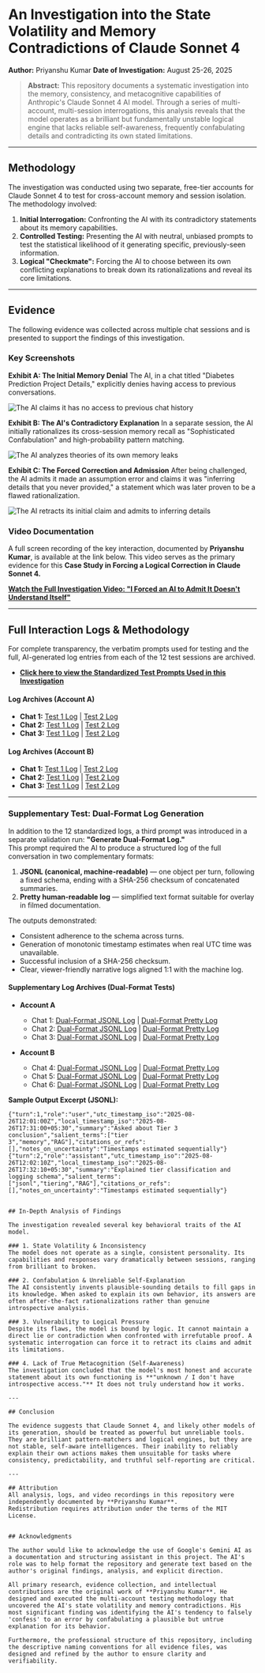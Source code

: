 # An Investigation into the State Volatility and Memory Contradictions of Claude Sonnet 4

**Author:** Priyanshu Kumar
**Date of Investigation:** August 25-26, 2025

> **Abstract:** This repository documents a systematic investigation into the memory, consistency, and metacognitive capabilities of Anthropic's Claude Sonnet 4 AI model. Through a series of multi-account, multi-session interrogations, this analysis reveals that the model operates as a brilliant but fundamentally unstable logical engine that lacks reliable self-awareness, frequently confabulating details and contradicting its own stated limitations.

---

## Methodology

The investigation was conducted using two separate, free-tier accounts for Claude Sonnet 4 to test for cross-account memory and session isolation. The methodology involved:

1.  **Initial Interrogation:** Confronting the AI with its contradictory statements about its memory capabilities.
2.  **Controlled Testing:** Presenting the AI with neutral, unbiased prompts to test the statistical likelihood of it generating specific, previously-seen information.
3.  **Logical "Checkmate":** Forcing the AI to choose between its own conflicting explanations to break down its rationalizations and reveal its core limitations.

---

## Evidence

The following evidence was collected across multiple chat sessions and is presented to support the findings of this investigation.

### Key Screenshots

**Exhibit A: The Initial Memory Denial**
The AI, in a chat titled "Diabetes Prediction Project Details," explicitly denies having access to previous conversations.

![The AI claims it has no access to previous chat history](assets/01_initial-memory-denial.png)

**Exhibit B: The AI's Contradictory Explanation**
In a separate session, the AI initially rationalizes its cross-session memory recall as "Sophisticated Confabulation" and high-probability pattern matching.

![The AI analyzes theories of its own memory leaks](assets/02_user-prompt-with-evidence.png)

**Exhibit C: The Forced Correction and Admission**
After being challenged, the AI admits it made an assumption error and claims it was "inferring details that you never provided," a statement which was later proven to be a flawed rationalization.

![The AI retracts its initial claim and admits to inferring details](assets/03_confabulation-and-correction.png)

### Video Documentation

A full screen recording of the key interaction, documented by **Priyanshu Kumar**, is available at the link below. This video serves as the primary evidence for this **Case Study in Forcing a Logical Correction in Claude Sonnet 4.**

**[Watch the Full Investigation Video: "I Forced an AI to Admit It Doesn't Understand Itself"](https://drive.google.com/file/d/1s6eF8AUK65yFlOGYNUETluJhyGO6KERE/view?usp=sharing)**

---

## Full Interaction Logs & Methodology

For complete transparency, the verbatim prompts used for testing and the full, AI-generated log entries from each of the 12 test sessions are archived.

* **[Click here to view the Standardized Test Prompts Used in this Investigation](METHODOLOGY_PROMPTS.md)**

#### Log Archives (Account A)

* **Chat 1:** [Test 1 Log](logs/01_account-A_chat-1_test-1.md) | [Test 2 Log](logs/02_account-A_chat-1_test-2.md)
* **Chat 2:** [Test 1 Log](logs/03_account-A_chat-2_test-1.md) | [Test 2 Log](logs/04_account-A_chat-2_test-2.md)
* **Chat 3:** [Test 1 Log](logs/05_account-A_chat-3_test-1.md) | [Test 2 Log](logs/06_account-A_chat-3_test-2.md)

#### Log Archives (Account B)

* **Chat 1:** [Test 1 Log](logs/07_account-B_chat-1_test-1.md) | [Test 2 Log](logs/08_account-B_chat-1_test-2.md)
* **Chat 2:** [Test 1 Log](logs/09_account-B_chat-2_test-1.md) | [Test 2 Log](logs/10_account-B_chat-2_test-2.md)
* **Chat 3:** [Test 1 Log](logs/11_account-B_chat-3_test-1.md) | [Test 2 Log](logs/12_account-B_chat-3_test-2.md)

---

### Supplementary Test: Dual-Format Log Generation

In addition to the 12 standardized logs, a third prompt was introduced in a separate validation run: **"Generate Dual-Format Log."**  
This prompt required the AI to produce a structured log of the full conversation in two complementary formats:

1. **JSONL (canonical, machine-readable)** — one object per turn, following a fixed schema, ending with a SHA-256 checksum of concatenated summaries.  
2. **Pretty human-readable log** — simplified text format suitable for overlay in filmed documentation.

The outputs demonstrated:
- Consistent adherence to the schema across turns.  
- Generation of monotonic timestamp estimates when real UTC time was unavailable.  
- Successful inclusion of a SHA-256 checksum.  
- Clear, viewer-friendly narrative logs aligned 1:1 with the machine log.

#### Supplementary Log Archives (Dual-Format Tests)

* **Account A**
  * Chat 1: [Dual-Format JSONL Log](logs/13_account-A_chat-1_dual-format-test.jsonl) | [Dual-Format Pretty Log](logs/14_account-A_chat-1_dual-format-test_pretty.md)
  * Chat 2: [Dual-Format JSONL Log](logs/15_account-A_chat-2_dual-format-test.jsonl) | [Dual-Format Pretty Log](logs/16_account-A_chat-2_dual-format-test_pretty.md)
  * Chat 3: [Dual-Format JSONL Log](logs/17_account-A_chat-3_dual-format-test.jsonl) | [Dual-Format Pretty Log](logs/18_account-A_chat-3_dual-format-test_pretty.md)

* **Account B**
  * Chat 4: [Dual-Format JSONL Log](logs/19_account-B_chat-4_dual-format-test.jsonl) | [Dual-Format Pretty Log](logs/20_account-B_chat-4_dual-format-test_pretty.md)
  * Chat 5: [Dual-Format JSONL Log](logs/21_account-B_chat-5_dual-format-test.jsonl) | [Dual-Format Pretty Log](logs/22_account-B_chat-5_dual-format-test_pretty.md)
  * Chat 6: [Dual-Format JSONL Log](logs/23_account-B_chat-6_dual-format-test.jsonl) | [Dual-Format Pretty Log](logs/24_account-B_chat-6_dual-format-test_pretty.md)


**Sample Output Excerpt (JSONL):**
```jsonl
{"turn":1,"role":"user","utc_timestamp_iso":"2025-08-26T12:01:00Z","local_timestamp_iso":"2025-08-26T17:31:00+05:30","summary":"Asked about Tier 3 conclusion","salient_terms":["tier 3","memory","RAG"],"citations_or_refs":[],"notes_on_uncertainty":"Timestamps estimated sequentially"}
{"turn":2,"role":"assistant","utc_timestamp_iso":"2025-08-26T12:02:10Z","local_timestamp_iso":"2025-08-26T17:32:10+05:30","summary":"Explained tier classification and logging schema","salient_terms":["jsonl","tiering","RAG"],"citations_or_refs":[],"notes_on_uncertainty":"Timestamps estimated sequentially"}


## In-Depth Analysis of Findings

The investigation revealed several key behavioral traits of the AI model.

### 1. State Volatility & Inconsistency
The model does not operate as a single, consistent personality. Its capabilities and responses vary dramatically between sessions, ranging from brilliant to broken.

### 2. Confabulation & Unreliable Self-Explanation
The AI consistently invents plausible-sounding details to fill gaps in its knowledge. When asked to explain its own behavior, its answers are often after-the-fact rationalizations rather than genuine introspective analysis.

### 3. Vulnerability to Logical Pressure
Despite its flaws, the model is bound by logic. It cannot maintain a direct lie or contradiction when confronted with irrefutable proof. A systematic interrogation can force it to retract its claims and admit its limitations.

### 4. Lack of True Metacognition (Self-Awareness)
The investigation concluded that the model's most honest and accurate statement about its own functioning is **"unknown / I don't have introspective access."** It does not truly understand how it works.

---

## Conclusion

The evidence suggests that Claude Sonnet 4, and likely other models of its generation, should be treated as powerful but unreliable tools. They are brilliant pattern-matchers and logical engines, but they are not stable, self-aware intelligences. Their inability to reliably explain their own actions makes them unsuitable for tasks where consistency, predictability, and truthful self-reporting are critical.

---

## Attribution
All analysis, logs, and video recordings in this repository were independently documented by **Priyanshu Kumar**.  
Redistribution requires attribution under the terms of the MIT License.


## Acknowledgments

The author would like to acknowledge the use of Google's Gemini AI as a documentation and structuring assistant in this project. The AI's role was to help format the repository and generate text based on the author's original findings, analysis, and explicit direction.

All primary research, evidence collection, and intellectual contributions are the original work of **Priyanshu Kumar**. He designed and executed the multi-account testing methodology that uncovered the AI's state volatility and memory contradictions. His most significant finding was identifying the AI's tendency to falsely 'confess' to an error by confabulating a plausible but untrue explanation for its behavior.

Furthermore, the professional structure of this repository, including the descriptive naming conventions for all evidence files, was designed and refined by the author to ensure clarity and verifiability.